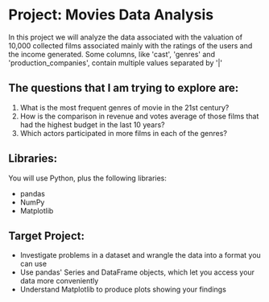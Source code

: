 # Project: Movies Data Analysis
In this project we will analyze the data associated with the valuation of 10,000 collected films 
associated mainly with the ratings of the users and the income generated. Some columns, like 'cast', 
'genres' and 'production_companies', contain multiple values separated by '|'

## The questions that I am trying to explore are:

1. What is the most frequent genres of movie in the 21st century?
2. How is the comparison in revenue and votes average of those films that had the highest budget in the last 10 years?
3. Which actors participated in more films in each of the genres?

## Libraries:

You will use Python, plus the following libraries:
- pandas
- NumPy
- Matplotlib

## Target Project:

- Investigate problems in a dataset and wrangle the data into a format you can use
- Use pandas' Series and DataFrame objects, which let you access your data more conveniently
- Understand Matplotlib to produce plots showing your findings